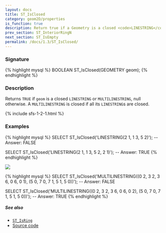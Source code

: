 ```yaml
---
layout: docs
title: ST_IsClosed
category: geom2D/properties
is_function: true
description: Return true if a Geometry is a closed <code>LINESTRING</code> or <code>MULTILINESTRING</code>
prev_section: ST_InteriorRingN
next_section: ST_IsEmpty
permalink: /docs/1.3/ST_IsClosed/
---
```


### Signature

{% highlight mysql %}
BOOLEAN ST_IsClosed(GEOMETRY geom);
{% endhighlight %}

### Description

Returns `TRUE` if `geom` is a closed `LINESTRING` or `MULTILINESTRING`, null
otherwise. A `MULTILINESTRING` is closed if all its `LINESTRING`s are closed.

{% include sfs-1-2-1.html %}

### Examples

{% highlight mysql %}
SELECT ST_IsClosed('LINESTRING(2 1, 1 3, 5 2)');
-- Answer: FALSE

SELECT ST_IsClosed('LINESTRING(2 1, 1 3, 5 2, 2 1)');
-- Answer: TRUE
{% endhighlight %}

<img class="displayed" src="../ST_IsClosed.png"/>

{% highlight mysql %}
SELECT ST_IsClosed('MULTILINESTRING((0 2, 3 2, 3 6, 0 6, 0 1),
                                    (5 0, 7 0, 7 1, 5 1, 5 0))');
-- Answer: FALSE

SELECT ST_IsClosed('MULTILINESTRING((0 2, 3 2, 3 6, 0 6, 0 2),
                                    (5 0, 7 0, 7 1, 5 1, 5 0))');
-- Answer: TRUE
{% endhighlight %}

##### See also

* [`ST_IsRing`](../ST_IsRing)
* <a href="https://github.com/orbisgis/h2gis/blob/master/h2spatial/src/main/java/org/h2gis/h2spatial/internal/function/spatial/properties/ST_IsClosed.java" target="_blank">Source code</a>
